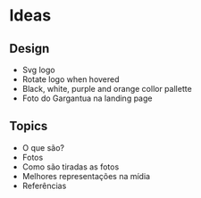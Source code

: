 <h1>Ideas</h1>
<h2>Design</h2>
<ul>
  <li>Svg logo</li>
  <li>Rotate logo when hovered</li>
  <li>Black, white, purple and orange collor pallette</li>
  <li>Foto do Gargantua na landing page</li>
</ul>
<h2>Topics</h2>
<ul>
  <li>O que são?</li>
  <li>Fotos</li>
  <li>Como são tiradas as fotos</li>
  <li>Melhores representações na mídia</li>
  <li>Referências</li>
</ul>
